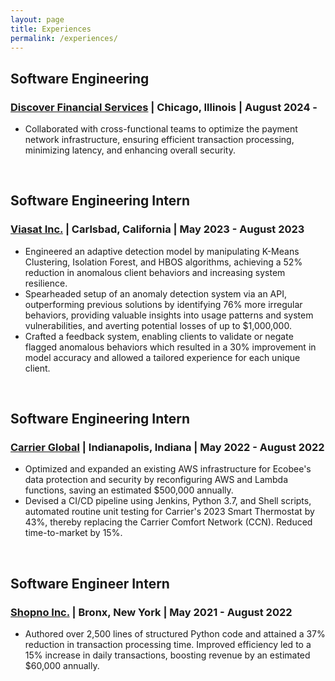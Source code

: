```yaml
---
layout: page
title: Experiences
permalink: /experiences/
---
```


## Software Engineering
### [Discover Financial Services](https://www.discover.com/) | Chicago, Illinois | August 2024 - 

- Collaborated with cross-functional teams to optimize the payment network infrastructure, ensuring efficient transaction processing, minimizing latency, and enhancing overall security.

<br>

## Software Engineering Intern
### [Viasat Inc.](https://www.viasat.com/about/) | Carlsbad, California | May 2023 - August 2023

- Engineered an adaptive detection model by manipulating K-Means Clustering, Isolation Forest, and HBOS algorithms, achieving a 52% reduction in anomalous client behaviors and increasing system resilience.
- Spearheaded setup of an anomaly detection system via an API, outperforming previous solutions by identifying 76% more irregular behaviors, providing valuable insights into usage patterns and system vulnerabilities, and averting potential losses of up to $1,000,000.
- Crafted a feedback system, enabling clients to validate or negate flagged anomalous behaviors which resulted in a 30% improvement in model accuracy and allowed a tailored experience for each unique client.

<br>

## Software Engineering Intern
### [Carrier Global](https://www.corporate.carrier.com/) | Indianapolis, Indiana | May 2022 - August 2022

- Optimized and expanded an existing AWS infrastructure for Ecobee's data protection and security by reconfiguring AWS and Lambda functions, saving an estimated $500,000 annually.
- Devised a CI/CD pipeline using Jenkins, Python 3.7, and Shell scripts, automated routine unit testing for Carrier's 2023 Smart Thermostat by 43%, thereby replacing the Carrier Comfort Network (CCN). Reduced time-to-market by 15%.

<br>

## Software Engineer Intern
### [Shopno Inc.](https://www.nycompanyregistry.com/company?utm_source=shopno-inc) | Bronx, New York | May 2021 - August 2022

- Authored over 2,500 lines of structured Python code and attained a 37% reduction in transaction processing time. Improved efficiency led to a 15% increase in daily transactions, boosting revenue by an estimated $60,000 annually.